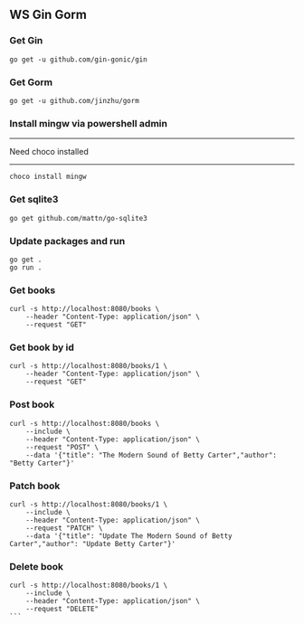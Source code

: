 ## WS Gin Gorm

### Get Gin
```
go get -u github.com/gin-gonic/gin
```

### Get Gorm
```
go get -u github.com/jinzhu/gorm
```

### Install mingw via powershell admin
***
Need choco installed
***

```
choco install mingw
```

### Get sqlite3
```
go get github.com/mattn/go-sqlite3
```

### Update packages and run
```
go get .
go run .
```

### Get books
```
curl -s http://localhost:8080/books \
    --header "Content-Type: application/json" \
    --request "GET"
```

### Get book by id
```
curl -s http://localhost:8080/books/1 \
    --header "Content-Type: application/json" \
    --request "GET"
```

### Post book
```
curl -s http://localhost:8080/books \
    --include \
    --header "Content-Type: application/json" \
    --request "POST" \
    --data '{"title": "The Modern Sound of Betty Carter","author": "Betty Carter"}'
```

### Patch book
```
curl -s http://localhost:8080/books/1 \
    --include \
    --header "Content-Type: application/json" \
    --request "PATCH" \
    --data '{"title": "Update The Modern Sound of Betty Carter","author": "Update Betty Carter"}'
```

### Delete book
````
curl -s http://localhost:8080/books/1 \
    --include \
    --header "Content-Type: application/json" \
    --request "DELETE"
```